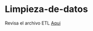 # Limpieza-de-datos
Revisa el archivo ETL [Aqui](https://github.com/Marcostamal/Limpieza-de-datos/blob/main/ETL.ipynb)
